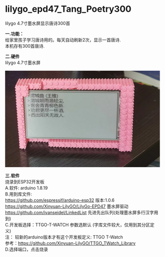# lilygo_epd47_Tang_Poetry300
lilygo 4.7寸墨水屏显示唐诗300首

<b>一.功能：</b><br/>
   给家里孩子学习唐诗用的。每天自动刷新2次，显示一首唐诗.<br/>
   本机存有300首唐诗.<br/>

<b>二.硬件</b><br/>
    lilygo 4.7寸墨水屏<br/>  
    <img src= 'https://github.com/lixy123/lilygo_epd47_Tang_Poetry300/blob/main/tang.jpg?raw=true' /> <br/>
    
<b>三.软件  </b><br/>
烧录到ESP32开发板<br/>
A.软件: arduino 1.8.19<br/>
B.用到库文件:<br/>
https://github.com/espressif/arduino-esp32 版本:1.0.6<br/>
https://github.com/Xinyuan-LilyGO/LilyGo-EPD47 墨水屏驱动<br/>
https://github.com/ivanseidel/LinkedList  先进先出队列(处理墨水屏多行汉字用到)<br/>
C.开发板选择：TTGO-T-WATCH 参数选默认 (字库文件较大，仅用到其分区定义)<br/>
注： 较新的arduino版本才有这个开发板定义: TTGO T-Watch<br/>
参考：https://github.com/Xinyuan-LilyGO/TTGO_TWatch_Library<br/>
D.选择端口，点击烧录<br/> 
